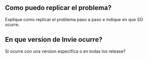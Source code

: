 ## Como puedo replicar el problema?
Explique como replicar el problema paso a paso e indique en que SO ocurre.
## En que version de Invie ocurre?
Si ocurre con una version especifica o en todas los release?

